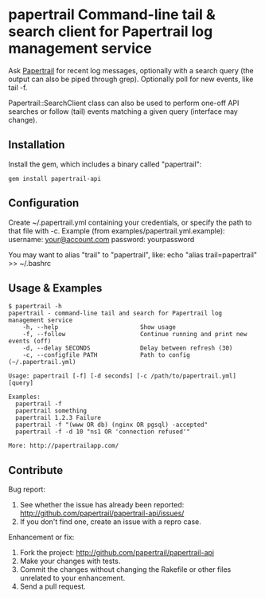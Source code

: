 # papertrail Command-line tail & search client for Papertrail log management service

Ask [Papertrail] for recent log messages, optionally with a search query (the output
can also be piped through grep). Optionally poll for new events, like tail -f.

Papertrail::SearchClient class can also be used to perform one-off API searches
or follow (tail) events matching a given query (interface may change).


## Installation

Install the gem, which includes a binary called "papertrail":

    gem install papertrail-api


## Configuration

Create ~/.papertrail.yml containing your credentials, or specify the path to 
that file with -c. Example (from examples/papertrail.yml.example):
    username: your@account.com
    password: yourpassword

You may want to alias "trail" to "papertrail", like:
    echo "alias trail=papertrail" >> ~/.bashrc


## Usage & Examples

    $ papertrail -h
    papertrail - command-line tail and search for Papertrail log management service
        -h, --help                       Show usage
        -f, --follow                     Continue running and print new events (off)
        -d, --delay SECONDS              Delay between refresh (30)
        -c, --configfile PATH            Path to config (~/.papertrail.yml)

    Usage: papertrail [-f] [-d seconds] [-c /path/to/papertrail.yml] [query]

    Examples:
      papertrail -f
      papertrail something
      papertrail 1.2.3 Failure
      papertrail -f "(www OR db) (nginx OR pgsql) -accepted"
      papertrail -f -d 10 "ns1 OR 'connection refused'"

    More: http://papertrailapp.com/


## Contribute

Bug report:

1. See whether the issue has already been reported:
   http://github.com/papertrail/papertrail-api/issues/
2. If you don't find one, create an issue with a repro case.

Enhancement or fix:

1. Fork the project:
   http://github.com/papertrail/papertrail-api
2. Make your changes with tests.
3. Commit the changes without changing the Rakefile or other files unrelated 
to your enhancement.
4. Send a pull request.

[Papertrail]: http://papertrailapp.com/
